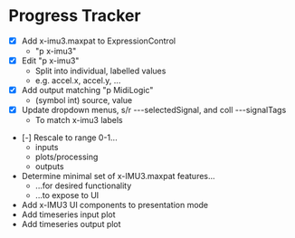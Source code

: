 # Progress Tracker
- [X] Add x-imu3.maxpat to ExpressionControl
    - "p x-imu3"
- [X] Edit "p x-imu3"
    - Split into individual, labelled values
    - e.g. accel.x, accel.y, ...
- [X] Add output matching "p MidiLogic"
    - (symbol int) source, value
- [X] Update dropdown menus, s/r ---selectedSignal, and coll ---signalTags
    - To match x-imu3 labels
- [-] Rescale to range 0-1...
    - inputs
    - plots/processing
    - outputs
- Determine minimal set of x-IMU3.maxpat features...
    - ...for desired functionality
    - ...to expose to UI
- Add x-IMU3 UI components to presentation mode
- Add timeseries input plot
- Add timeseries output plot